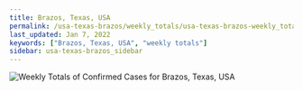 ```yaml
---
title: Brazos, Texas, USA
permalink: /usa-texas-brazos/weekly_totals/usa-texas-brazos-weekly_totals.html
last_updated: Jan 7, 2022
keywords: ["Brazos, Texas, USA", "weekly totals"]
sidebar: usa-texas-brazos_sidebar
---
```


![Weekly Totals of Confirmed Cases for Brazos, Texas, USA](/covid_tracker/images/graphs/usa-texas-brazos-weekly_totals_graph.png)
